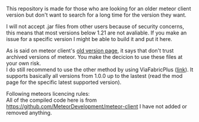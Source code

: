 This repository is made for those who are looking for an older meteor client version but don't want to search for a long time for the version they want.

I will not accept .jar files from other users because of security concerns, this means that most versions below 1.21 are not avaliable. If you make an issue for a specific version I might be able to build it and put it here.

As is said on meteor client's [old version page](https://meteorclient.com/faq/old-versions), it says that don't trust archived versions of meteor. You make the decicion to use these files at your own risk.\
I do still recommend to use the other method by using ViaFabricPlus ([link](https://meteorclient.com/faq/old-versions#using-viafabricplus)). It supports basically all versions from 1.0.0 up to the lastest (read the mod page for the specific latest supported version).


Following meteors licencing rules:\
All of the compiled code here is from https://github.com/MeteorDevelopment/meteor-client I have not added or removed anything.

